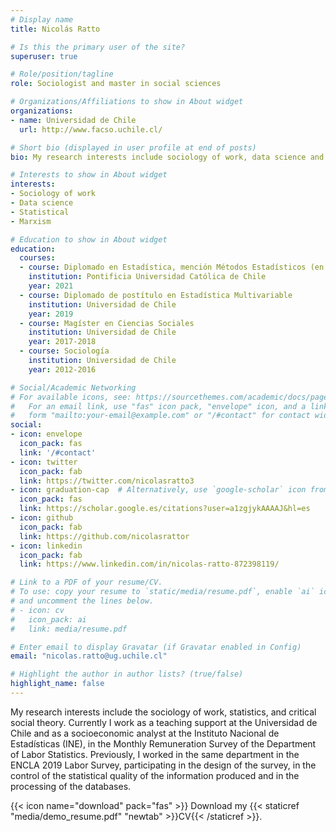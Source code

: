 ```yaml
---
# Display name
title: Nicolás Ratto

# Is this the primary user of the site?
superuser: true

# Role/position/tagline
role: Sociologist and master in social sciences

# Organizations/Affiliations to show in About widget
organizations:
- name: Universidad de Chile
  url: http://www.facso.uchile.cl/

# Short bio (displayed in user profile at end of posts)
bio: My research interests include sociology of work, data science and marxism.

# Interests to show in About widget
interests:
- Sociology of work
- Data science
- Statistical
- Marxism

# Education to show in About widget
education:
  courses:
  - course: Diplomado en Estadística, mención Métodos Estadísticos (en desarrollo)
    institution: Pontificia Universidad Católica de Chile
    year: 2021
  - course: Diplomado de postítulo en Estadística Multivariable
    institution: Universidad de Chile
    year: 2019
  - course: Magíster en Ciencias Sociales
    institution: Universidad de Chile
    year: 2017-2018
  - course: Sociología
    institution: Universidad de Chile
    year: 2012-2016

# Social/Academic Networking
# For available icons, see: https://sourcethemes.com/academic/docs/page-builder/#icons
#   For an email link, use "fas" icon pack, "envelope" icon, and a link in the
#   form "mailto:your-email@example.com" or "/#contact" for contact widget.
social:
- icon: envelope
  icon_pack: fas
  link: '/#contact'
- icon: twitter
  icon_pack: fab
  link: https://twitter.com/nicolasratto3
- icon: graduation-cap  # Alternatively, use `google-scholar` icon from `ai` icon pack
  icon_pack: fas
  link: https://scholar.google.es/citations?user=a1zgjykAAAAJ&hl=es
- icon: github
  icon_pack: fab
  link: https://github.com/nicolasrattor
- icon: linkedin
  icon_pack: fab
  link: https://www.linkedin.com/in/nicolas-ratto-872398119/

# Link to a PDF of your resume/CV.
# To use: copy your resume to `static/media/resume.pdf`, enable `ai` icons in `params.toml`, 
# and uncomment the lines below.
# - icon: cv
#   icon_pack: ai
#   link: media/resume.pdf

# Enter email to display Gravatar (if Gravatar enabled in Config)
email: "nicolas.ratto@ug.uchile.cl"

# Highlight the author in author lists? (true/false)
highlight_name: false
---
```


My research interests include the sociology of work, statistics, and critical social theory. Currently I work as a teaching support at the Universidad de Chile and as a socioeconomic analyst at the Instituto Nacional de Estadísticas (INE), in the Monthly Remuneration Survey of the Department of Labor Statistics. Previously, I worked in the same department in the ENCLA 2019 Labor Survey, participating in the design of the survey, in the control of the statistical quality of the information produced and in the processing of the databases.

{{< icon name="download" pack="fas" >}} Download my {{< staticref "media/demo_resume.pdf" "newtab" >}}CV{{< /staticref >}}.
